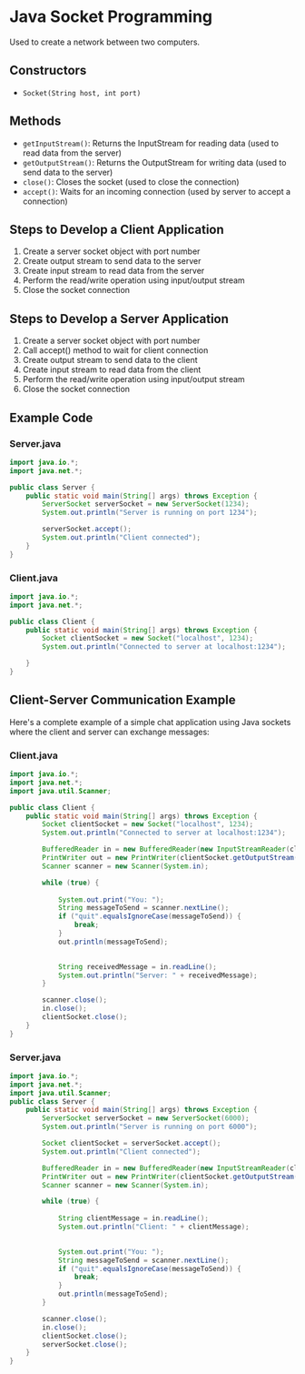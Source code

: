 # Java Socket Programming

Used to create a network between two computers.

## Constructors

- `Socket(String host, int port)`

## Methods

- `getInputStream()`: Returns the InputStream for reading data (used to read data from the server)
- `getOutputStream()`: Returns the OutputStream for writing data (used to send data to the server) 
- `close()`: Closes the socket (used to close the connection)
- `accept()`: Waits for an incoming connection (used by server to accept a connection)

## Steps to Develop a Client Application

1. Create a server socket object with port number
2. Create output stream to send data to the server
3. Create input stream to read data from the server
4. Perform the read/write operation using input/output stream
5. Close the socket connection

## Steps to Develop a Server Application

1. Create a server socket object with port number
2. Call accept() method to wait for client connection
3. Create output stream to send data to the client
4. Create input stream to read data from the client
5. Perform the read/write operation using input/output stream
6. Close the socket connection




## Example Code

### Server.java

```java
import java.io.*;
import java.net.*;

public class Server {
    public static void main(String[] args) throws Exception {
        ServerSocket serverSocket = new ServerSocket(1234);
        System.out.println("Server is running on port 1234");

        serverSocket.accept();
        System.out.println("Client connected");
    }
}
```

### Client.java

```java
import java.io.*;
import java.net.*;

public class Client {
    public static void main(String[] args) throws Exception {
        Socket clientSocket = new Socket("localhost", 1234);
        System.out.println("Connected to server at localhost:1234");

    }
}
```


## Client-Server Communication Example

Here's a complete example of a simple chat application using Java sockets where the client and server can exchange messages:

### Client.java

```java
import java.io.*;
import java.net.*;
import java.util.Scanner;

public class Client {
    public static void main(String[] args) throws Exception {
        Socket clientSocket = new Socket("localhost", 1234);
        System.out.println("Connected to server at localhost:1234");

        BufferedReader in = new BufferedReader(new InputStreamReader(clientSocket.getInputStream()));
        PrintWriter out = new PrintWriter(clientSocket.getOutputStream(), true);
        Scanner scanner = new Scanner(System.in);

        while (true) {
            
            System.out.print("You: ");
            String messageToSend = scanner.nextLine();
            if ("quit".equalsIgnoreCase(messageToSend)) {
                break;
            }
            out.println(messageToSend);

            
            String receivedMessage = in.readLine();
            System.out.println("Server: " + receivedMessage);
        }

        scanner.close();
        in.close();
        clientSocket.close();
    }
}
```

### Server.java

```java
import java.io.*;
import java.net.*;
import java.util.Scanner;
public class Server {
    public static void main(String[] args) throws Exception {
        ServerSocket serverSocket = new ServerSocket(6000);
        System.out.println("Server is running on port 6000");

        Socket clientSocket = serverSocket.accept();
        System.out.println("Client connected");

        BufferedReader in = new BufferedReader(new InputStreamReader(clientSocket.getInputStream()));
        PrintWriter out = new PrintWriter(clientSocket.getOutputStream(), true);
        Scanner scanner = new Scanner(System.in);

        while (true) {
           
            String clientMessage = in.readLine();
            System.out.println("Client: " + clientMessage);

            
            System.out.print("You: ");
            String messageToSend = scanner.nextLine();
            if ("quit".equalsIgnoreCase(messageToSend)) {
                break;
            }
            out.println(messageToSend);
        }

        scanner.close();
        in.close();
        clientSocket.close();
        serverSocket.close();
    }
}
```


